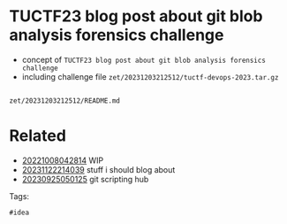 # TUCTF23 blog post about git blob analysis forensics challenge

- concept of `TUCTF23 blog post about git blob analysis forensics challenge`
- including challenge file `zet/20231203212512/tuctf-devops-2023.tar.gz`

```
```

` zet/20231203212512/README.md `

# Related

- [20221008042814](/zet/20221008042814/README.md) WIP
- [20231122214039](/zet/20231122214039/README.md) stuff i should blog about
- [20230925050125](/zet/20230925050125/README.md) git scripting hub

Tags:

    #idea
